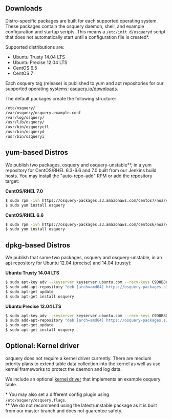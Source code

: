 ## Downloads

Distro-specific packages are built for each supported operating system.
These packages contain the osquery daemon, shell, and example configuration and startup scripts.
This means a `/etc/init.d/osqueryd` script that does not automatically start until a configuration file is created*.

Supported distributions are:

- Ubuntu Trusty 14.04 LTS
- Ubuntu Precise 12.04 LTS
- CentOS 6.5
- CentOS 7

Each osquery tag (release) is published to yum and apt repositories for our supported operating systems: [osquery.io/downloads](http://osquery.io/downloads/).

The default packages create the following structure:

```sh
/etc/osquery/
/var/osquery/osquery.example.conf
/var/log/osquery/
/usr/lib/osquery/
/usr/bin/osqueryctl
/usr/bin/osqueryd
/usr/bin/osqueryi
```

## yum-based Distros

We publish two packages, osquery and osquery-unstable**, in a yum repository for CentOS/RHEL 6.3-6.6 and 7.0 built from our Jenkins build hosts. You may install the "auto-repo-add" RPM or add the repository target:

**CentOS/RHEL 7.0**

```sh
$ sudo rpm -ivh https://osquery-packages.s3.amazonaws.com/centos7/noarch/osquery-s3-centos7-repo-1-0.0.noarch.rpm
$ sudo yum install osquery
```

**CentOS/RHEL 6.6**

```sh
$ sudo rpm -ivh https://osquery-packages.s3.amazonaws.com/centos6/noarch/osquery-s3-centos6-repo-1-0.0.noarch.rpm
$ sudo yum install osquery
```

## dpkg-based Distros

We publish that same two packages, osquery and osquery-unstable, in an apt repository for Ubuntu 12.04 (precise) and 14.04 (trusty):

**Ubuntu Trusty 14.04 LTS**

```sh
$ sudo apt-key adv --keyserver keyserver.ubuntu.com --recv-keys C9D8B80B
$ sudo add-apt-repository "deb [arch=amd64] https://osquery-packages.s3.amazonaws.com/trusty trusty main"
$ sudo apt-get update
$ sudo apt-get install osquery
```

**Ubuntu Precise 12.04 LTS**

```sh
$ sudo apt-key adv --keyserver keyserver.ubuntu.com --recv-keys C9D8B80B
$ sudo add-apt-repository "deb [arch=amd64] https://osquery-packages.s3.amazonaws.com/precise precise main"
$ sudo apt-get update
$ sudo apt-get install osquery
```

## Optional: Kernel driver

osquery does not require a kernel driver currently.
There are medium priority plans to extend table data collection into the kernel
as well as use kernel frameworks to protect the daemon and log data.

We include an optional [kernel driver](https://github.com/facebook/osquery/wiki/Linux-Kernel) that implements an example osquery table.

\* You may also set a different config plugin using `/etc/osquery/osquery.flags`.<br />
\** We do not recommend using the latest/unstable package as it is built
from our master branch and does not guarentee safety.
